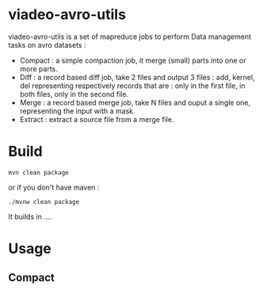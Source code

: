 viadeo-avro-utils
=================


viadeo-avro-utils is a set of mapreduce jobs to perform Data management tasks on avro datasets : 
  - Compact : a simple compaction job, it merge (small) parts into one or more parts.
  - Diff : a record based diff job, take 2 files and output 3 files : add, kernel, del representing respectively records
   that are : only in the first file, in both files, only in the second file.
  - Merge : a record based merge job, take N files and ouput a single one, representing the input with a mask.
  - Extract : extract a source file from a merge file.
  

Build
=======

```
mvn clean package
```
or if you don't have maven : 
```
./mvnw clean package
```


It builds in .... 


Usage
========

Compact
---------



